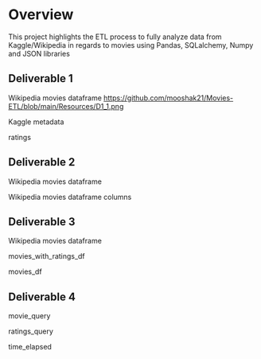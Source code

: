 # Overview
This project highlights the ETL process to fully analyze data from Kaggle/Wikipedia in regards to movies using Pandas, SQLalchemy, Numpy and JSON libraries

## Deliverable 1
Wikipedia movies dataframe
https://github.com/mooshak21/Movies-ETL/blob/main/Resources/D1_1.png

Kaggle metadata

ratings

## Deliverable 2
Wikipedia movies dataframe

Wikipedia movies dataframe columns

## Deliverable 3
Wikipedia movies dataframe

movies_with_ratings_df

movies_df

## Deliverable 4
movie_query

ratings_query

time_elapsed
